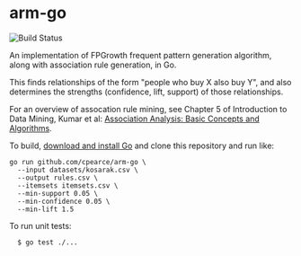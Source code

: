 # arm-go

![Build Status](https://github.com/cpearce/arm-go/actions/workflows/go.yml/badge.svg)

An implementation of FPGrowth frequent pattern generation algorithm,
along with association rule generation, in Go.

This finds relationships of the form "people who buy X also buy Y",
and also determines the strengths (confidence, lift, support) of those
relationships.

For an overview of assocation rule mining,
see Chapter 5 of Introduction to Data Mining, Kumar et al:
[Association Analysis: Basic Concepts and Algorithms](https://www-users.cs.umn.edu/~kumar001/dmbook/ch5_association_analysis.pdf).

To build, [download and install Go](https://golang.org/dl/) and clone this
repository and run like:

```
go run github.com/cpearce/arm-go \
  --input datasets/kosarak.csv \
  --output rules.csv \
  --itemsets itemsets.csv \
  --min-support 0.05 \
  --min-confidence 0.05 \
  --min-lift 1.5
```

To run unit tests:

```
  $ go test ./...
```
